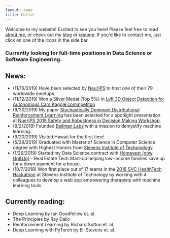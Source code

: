 ```yaml
---
layout: page
title: Hello!
---
```


Welcome to my website! Excited to see you here!
Please feel free to read [about me](/about), or check out my [blog](/blog) or [resume](/resume).
If you'd like to contact me, just click on one of the icons in the side bar.

### Currently looking for full-time positions in Data Science or Software Engineering.

## News:
* (11/16/2019) Have been selected by [NeurIPS](nips.cc) to host one of their 79 worldwide meetups.
* (11/12/2019) Won a Silver Medal (Top 5%) in [Lyft 3D Object Detection for Autonomous Cars Kaggle commpetiton](https://www.kaggle.com/c/3d-object-detection-for-autonomous-vehicles/leaderboard)
* (9/30/2019) My paper [Stochastically Dominant Distributional Reinforcement Learning](https://arxiv.org/abs/1905.07318) has been selected for a spotlight presentation at [NuerIPS 2019 Safety and Robustness in Decision Making Workshop](https://sites.google.com/view/neurips19-safe-robust-workshop).
* (9/2/2019) Founded [Bellman Labs](/about) with a mission to demystify machine learning.
* (9/20/2019) Visited Hawaii for the first time!
* (5/28/2019) Graduated with Master of Science in Computer Science degree with Highest Honors from [Stevens Institute of Techonology](https://www.stevens.edu/schaefer-school-engineering-science/departments/computer-science/graduate-programs/computer-science-masters-program)
* (1/26/2019) Started my Data Science contract with [Homevest (now Up&Up)](homevest.co) - Real Estate Tech Start-up helping low-income families save up for a down payment for a house.
* (10/7/2018) Won first place out of 17 teams in the [2018 SVC HealthTech Hackathon](https://www.stevens.edu/research-entrepreneurship/stevens-venture-center/about/events/healthtech-hackathon) at Stevens Institute of Technology by working with 4 colleagues to develop a web app empowering therapists with machine learning tools.

<!-- ## Recent Articles & Publications: -->

## Currently reading:
* Deep Learning by Ian Goodfellow et. al.
* The Principles by Ray Dalio
* Reinforcement Learning by Richard Sutton et. al.
* Deep Learning with PyTorch by Eli Stevens et. al.
